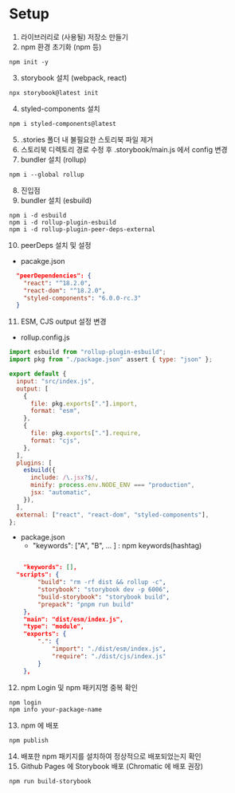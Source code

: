 # Setup

1. 라이브러리로 (사용될) 저장소 만들기
2. npm 환경 초기화 (npm 등)

```shell
npm init -y
```

3. storybook 설치 (webpack, react)

```shell
npx storybook@latest init
```

4. styled-components 설치

```shell
npm i styled-components@latest
```

5. .stories 폴더 내 불필요한 스토리북 파일 제거
6. 스토리북 디렉토리 경로 수정 후 .storybook/main.js 에서 config 변경
7. bundler 설치 (rollup)

```shell
npm i --global rollup
```

8. 진입점
9. bundler 설치 (esbuild)

```shell
npm i -d esbuild
npm i -d rollup-plugin-esbuild
npm i -d rollup-plugin-peer-deps-external
```

10. peerDeps 설치 및 설정

- pacakge.json

```json
  "peerDependencies": {
    "react": "^18.2.0",
    "react-dom": "^18.2.0",
    "styled-components": "6.0.0-rc.3"
  }
```

11. ESM, CJS output 설정 변경

- rollup.config.js

```js
import esbuild from "rollup-plugin-esbuild";
import pkg from "./package.json" assert { type: "json" };

export default {
  input: "src/index.js",
  output: [
    {
      file: pkg.exports["."].import,
      format: "esm",
    },
    {
      file: pkg.exports["."].require,
      format: "cjs",
    },
  ],
  plugins: [
    esbuild({
      include: /\.jsx?$/,
      minify: process.env.NODE_ENV === "production",
      jsx: "automatic",
    }),
  ],
  external: ["react", "react-dom", "styled-components"],
};
```

- package.json
  - "keywords": ["A", "B", ... ] : npm keywords(hashtag)

```json

	"keywords": [],
  "scripts": {
		"build": "rm -rf dist && rollup -c",
		"storybook": "storybook dev -p 6006",
		"build-storybook": "storybook build",
		"prepack": "pnpm run build"
	},
	"main": "dist/esm/index.js",
	"type": "module",
	"exports": {
		".": {
			"import": "./dist/esm/index.js",
			"require": "./dist/cjs/index.js"
		}
	},
```

12. npm Login 및 npm 패키지명 중복 확인

```shell
npm login
npm info your-package-name
```

13. npm 에 배포

```shell
npm publish
```

14. 배포한 npm 패키지를 설치하여 정상적으로 배포되었는지 확인
15. Github Pages 에 Storybook 배포 (Chromatic 에 배포 권장)

```shell
npm run build-storybook
```
